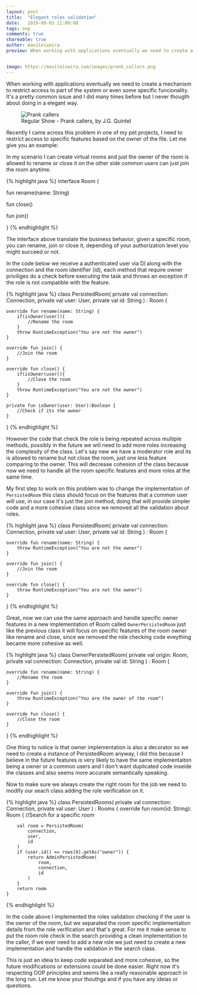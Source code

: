```yaml
---
layout: post
title:  "Elegant roles validation"
date:   2019-09-03 21:00:00
tags: oop
comments: true
shareable: true
author: maviteixeira
preview: When working with applications eventually we need to create a mechanism to restrict access to part of the system or even some funcionality. It's pretty common and I did too many times before but I never thougth about doing in a elegant way.


image: https://maviteixeira.com/images/prank_callers.png
--- 
```


When working with applications eventually we need to create a mechanism to restrict access to part of the system or even some specific funcionality. It's a pretty common issue and I did many times before but I never thougth about doing in a elegant way.

<figure class="articleimg">
    <img src="{{page.image}}" alt="Prank callers">
    <figcaption>
    Regular Show - Prank callers, by J.G. Quintel
    </figcaption>
</figure>

Recently I came across this problem in one of my pet projects, I need to restrict access to specific features based on the owner of the file. Let me give you an example:

In my scenario I can create virtual rooms and just the owner of the room is allowed to rename or close it on the other side common users can just join the room anytime.

{% highlight java %}
interface Room {

   fun rename(name: String)
   
   fun close()

   fun join()

}
{% endhighlight %}

The interface above translate the business behavior, given a specific room, you can rename, join or close it, depending of your authorization level you might succeed or not.

In the code below we receive a authenticated user via DI along with the connection and the room identifier (id), each method that require owner priviliges do a check before executing the task and throws an exception if the role is not compatible with the feature. 

{% highlight java %}
class PersistedRoom(
    private val connection: Connection,
    private val user: User,
    private val id: String
) : Room {

    override fun rename(name: String) {
        if(isOwner(user)){
            //Rename the room
        }
        throw RuntimeException("You are not the owner")
    }

    override fun join() {
        //Join the room
    }

    override fun close() {
        if(isOwner(user)){
            //Close the room
        }
        throw RuntimeException("You are not the owner")
    }

    private fun isOwner(user: User):Boolean {
        //Check if its the owner
    }

}
{% endhighlight %}

However the code that check the role is being repeated across multiple methods, possibly in the future we will need to add more roles increasing the complexity of the class. Let's say new we have a moderator role and its is allowed to rename but not close the room, just one less feature comparing to the owner. This will decrease cohesion of the class because now we need to handle all the room specific features and more roles at the same time.

My first step to work on this problem was to change the implementation of `PersistedRoom` this class should focus on the features that a common user will use, in our case it's just the join method, doing that will provide simpler code and a more cohesive class since we removed all the validation about roles.

{% highlight java %}
class PersistedRoom(
    private val connection: Connection,
    private val user: User,
    private val id: String
) : Room {

    override fun rename(name: String) {
        throw RuntimeException("You are not the owner")
    }

    override fun join() {
        //Join the room
    }

    override fun close() {
        throw RuntimeException("You are not the owner")
    }

}
{% endhighlight %}

Great, now we can use the same approach and handle specific owner features in a new implementation of Room called `OwnerPersistedRoom` just like the previous class it will focus on specific features of the room owner like rename and close, since we removed the role checking code eveything became more cohesive as well.

{% highlight java %}
class OwnerPersistedRoom(
    private val origin: Room,
    private val connection: Connection,
    private val id: String
) : Room {

    override fun rename(name: String) {
        //Rename the room
    }

    override fun join() {
        throw RuntimeException("You are the owner of the room")
    }

    override fun close() {
        //Close the room
    }

}
{% endhighlight %}

One thing to notice is that owner implementation is also a decorator so we need to create a instance of PersistedRoom anyway, I did this because I believe in the future features is very likely to have the same implementaiton being a owner or a common users and I don't want duplicated code inseide the classes and also seems more accurate semantically speaking.

Now to make sure we always create the right room for the job we need to modify our seach class adding the role verification on it.

{% highlight java %}
class PersistedRooms(
    private val connection: Connection,
    private val user: User
) : Rooms {
    override fun room(id: String): Room {
        //Search for a specific room

        val room = PersistedRoom(
            connection,
            user,
            id
        )
        if (user.id() == rows[0].getAs("owner")) {
            return AdminPersistedRoom(
                room,
                connection,
                id
            )
        }
        return room
    }
{% endhighlight %}

In the code above I implemented the roles validation checking if the user is the owner of the room, but we separated the room specific implementation details from the role verification and that's great. For me it make sense to put the room role check in the search providing a clean implementation to the caller, if we ever need to add a new role we just need to create a new implementation and handle the validation in the search class.

This is just an ideia to keep code separated and more cohesive, so the future modifications or extensions could be done easier. Right now it's respecting OOP principles and seems like a really reasonable approach in the long run. Let me know your thouthgs and if you have any ideias or questions.
